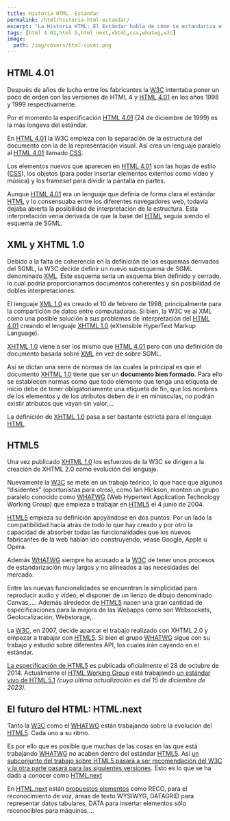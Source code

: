 ```yaml
---
title: Historia HTML. Estándar
permalink: /html/historia-html-estandar/
excerpt: "La Historia HTML: El Estándar habla de cómo se estandariza el desarrollo de HTML con HTML 4.01 y HTML 5. Así de cómo es el futuro que nos espera."
tags: [html 4.01,html 5,html next,xhtml,css,whatwg,w3c]
image:
  path: /img/covers/html-cover.png
---
```


## HTML 4.01


Después de años de lucha entre los fabricantes la [W3C](https://w3.org/) intentaba poner un poco de orden con las versiones de HTML 4 y [HTML 4.01](http://www.w3.org/TR/REC-html40/) en los años 1998 y 1999 respectivamente.


Por el momento la especificación [HTML 4.01](http://www.w3.org/TR/REC-html40/) (24 de diciembre de 1999) es la más longeva del estándar.


En [HTML 4.01](http://www.w3.org/TR/REC-html40/) la W3C empieza con la separación de la estructura del documento con la de la representación visual. Así crea un lenguaje paralelo al [HTML 4.01](http://www.w3.org/TR/REC-html40/) llamado [CSS](http://www.manualweb.net/tutorial-css/).


Los elementos nuevos que aparecen en [HTML 4.01](http://www.w3.org/TR/REC-html40/) son las hojas de estilo ([CSS](http://www.manualweb.net/tutorial-css/)), los objetos (para poder insertar elementos externos como vídeo y música) y los frameset para dividir la pantalla en partes.


Aunque [HTML 4.01](http://www.w3.org/TR/REC-html40/) era un lenguaje que definía de forma clara el estándar [HTML](http://www.manualweb.net/tutorial-html/) y lo consensuaba entre los diferentes navegadores web, todavía dejaba abierta la posibilidad de interpretación de la estructura. Esta interpretación venía derivada de que la base del [HTML](http://www.manualweb.net/tutorial-html/) seguía siendo el esquema de SGML.


## XML y XHTML 1.0


Debido a la falta de coherencia en la definición de los esquemas derivados del SGML, la W3C decide definir un nuevo subesquema de SGML denominado [XML](http://www.manualweb.net/tutorial-xml/). Este esquema sería un esquema bien definido y cerrado, lo cual podría proporcionarnos documentos coherentes y sin posibilidad de dobles interpretaciones.


El lenguaje [XML 1.0](http://www.w3.org/TR/1998/REC-xml-19980210) es creado el 10 de febrero de 1998, principalmente para la compartición de datos entre computadoras. Si bien, la W3C ve al XML como una posible solución a sus problemas de interpretación del [HTML 4.01](http://www.w3.org/TR/REC-html40/) creando el lenguaje [XHTML 1.0](http://www.w3.org/TR/xhtml1/) (eXtensible HyperText Markup Language).


[XHTML 1.0](http://www.w3.org/TR/xhtml1/) viene a ser los mismo que [HTML 4.01](http://www.w3.org/TR/REC-html40/) pero con una definición de documento basada sobre [XML](http://www.manualweb.net/tutorial-xml/) en vez de sobre SGML.


Así se dictan una serie de normas de las cuales la principal es que el documento [XHTML 1.0](http://www.w3.org/TR/xhtml1/) tiene que ser un **documento bien formado.** Para ello se establecen normas como que todo elemento que tenga una etiqueta de inicio debe de tener obligatoriamente una etiqueta de fin, que los nombres de los elementos y de los atributos deben de ir en minúsculas, no podrán existir atributos que vayan sin valor,…


La definición de [XHTML 1.0](http://www.w3.org/TR/xhtml1/) pasa a ser bastante estricta para el lenguaje [HTML](http://www.manualweb.net/tutorial-html/).


## HTML5


Una vez publicado [XHTML 1.0](http://www.w3.org/TR/xhtml1/) los esfuerzos de la W3C se dirigen a la creación de XHTML 2.0 como evolución del lenguaje.


Nuevamente la [W3C](http://www.w3.org/) se mete en un trabajo teórico, lo que hace que algunos “disidentes” (oportunistas para otros), como Ian Hickson, monten un grupo paralelo conocido como [WHATWG](http://www.whatwg.org/) (Web Hypertext Application Technology Working Group) que empieza a trabajar en [HTML5](http://www.w3.org/TR/html5/) el 4 junio de 2004.


[HTML5](http://www.w3.org/TR/html5/) empieza su definición apoyándose en dos puntos. Por un lado la compatibilidad hacía atrás de todo lo que hay creado y por otro la capacidad de absorber todas las funcionalidades que los nuevos fabricantes de la web habían ido construyendo, véase Google, Apple u Opera.


Además [WHATWG](http://www.whatwg.org/) siempre ha acusado a la [W3C](http://www.w3.org/) de tener unos procesos de estandarización muy largos y no alineados a las necesidades del mercado.


Entre las nuevas funcionalidades se encuentran la simplicidad para reproducir audio y vídeo, el disponer de un lienzo de dibujo denominado Canvas,…. Además alrededor de [HTML5](http://www.w3.org/TR/html5/) nacen una gran cantidad de especificaciones para la mejora de las Webapps como son Websockets, Geolocalización, Webstorage,..


La [W3C](http://www.w3.org/), en 2007, decide aparcar el trabajo realizado con XHTML 2.0 y empezar a trabajar con [HTML5](http://www.w3.org/TR/html5/). Si bien el grupo [WHATWG](http://www.whatwg.org/) sigue con su trabajo y estudio sobre diferentes API, los cuales irán cayendo en el estándar.


[La especificación de HTML5](http://www.w3.org/TR/2014/REC-html5-20141028/) es publicada oficialmente el 28 de octubre de 2014. Actualmente el [HTML Working Group](http://www.w3.org/html/wg/) está trabajando [un estándar vivo de HTML 5.1](https://html.spec.whatwg.org/multipage/) _(cuya última actualización es del 15 de diciembre de 2023)._


## El futuro del HTML: HTML.next


Tanto la [W3C](http://www.w3.org/) como el [WHATWG](http://www.whatwg.org/) están trabajando sobre la evolución del [HTML5](http://www.w3.org/TR/html5/). Cada uno a su ritmo.


Es por ello que es posible que muchas de las cosas en las que está trabajando [WHATWG](http://www.whatwg.org/) no acaben dentro del estándar [HTML5](http://www.w3.org/TR/html5/). Así [un subconjunto del trabajo sobre HTML5 pasará a ser recomendación del W3C y la otra parte pasará para las siguientes versiones](http://www.w3.org/QA/2012/07/html5_and_htmlnext.html). Esto es lo que se ha dado a conocer como [HTML.next](http://www.w3.org/wiki/HTML/next)


En [HTML.next](http://www.w3.org/wiki/HTML/next) están [propuestos elementos](http://www.w3.org/html/wg/next/markup/) como RECO, para el reconocimiento de voz, áreas de texto WYSIWYG, DATAGRID para representar datos tabulares, DATA para insertar elementos sólo reconocibles para máquinas,…

